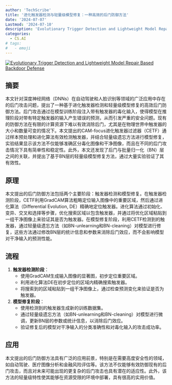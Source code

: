 ```yaml
---
author: 'TechScribe'
title: '进化触发器检测与轻量级模型修复：一种高效的后门防御方法'
date: '2024-07-07'
Lastmod: '2024-07-10'
description: 'Evolutionary Trigger Detection and Lightweight Model Repair Based Backdoor Defense'
categories:
  - CS.AI
# tags:
#   - emoji
---
```


[![Evolutionary Trigger Detection and Lightweight Model Repair Based Backdoor Defense](https://arxiv-research-1301205113.cos.ap-guangzhou.myqcloud.com/images/2407.05396v1.pdf_0.jpg)](https://arxiv.org/abs/2407.05396v1)

## 摘要

本文针对深度神经网络（DNNs）在自动驾驶和人脸识别等领域的广泛应用中存在的后门攻击问题，提出了一种基于进化触发器检测和轻量级模型修复的高效后门防御方法。后门攻击通过在模型训练阶段注入带有触发器的毒化输入，使得模型在推理阶段对带有特定触发器的输入产生错误的预测，从而引发严重的安全问题。现有的防御方法在有限的计算资源下难以有效消除后门，尤其是在物理世界中触发器的大小和数量可变的情况下。本文提出的CAM-focus进化触发器过滤器（CETF）通过样本预处理和进化算法有效检测触发器，并结合轻量级遗忘方法进行模型修复，实验结果显示该方法不仅能够准确区分毒化图像和干净图像，而且在不同的后门攻击情况下具有简单性和稳定性。此外，本文还发现了后门与批量归一化（BN）层之间的关联，并提出了基于BN层的轻量级模型修复方法，通过大量实验验证了其有效性。<!--more-->

## 原理

本文提出的后门防御方法包括两个主要阶段：触发器检测和模型修复。在触发器检测阶段，CETF利用GradCAM算法粗略定位输入图像中的重要区域，然后通过进化算法（Differential Evolution, DE）精确地定位触发器。进化算法通过初始化、变异、交叉和选择等步骤，优化搜索区域以包含触发器，并通过将优化区域粘贴到一组干净图像上来验证其是否为触发器。在模型修复阶段，利用CETF检测到的触发器，通过轻量级遗忘方法（如BN-unlearning和BN-cleaning）对模型进行修复，这些方法通过修改BN层的统计信息和参数来消除后门效应，而不会影响模型对干净输入的预测性能。

## 流程

1. **触发器检测阶段**：
   - 使用GradCAM生成输入图像的显著图，初步定位重要区域。
   - 利用进化算法DE在初步定位的区域内精确搜索触发器。
   - 将搜索到的区域粘贴到一组干净图像上，通过检查预测变化来验证是否为触发器。
2. **模型修复阶段**：
   - 使用检测到的触发器生成新的训练数据集。
   - 通过轻量级遗忘方法（如BN-unlearning和BN-cleaning）对模型进行微调，更新BN层的参数或统计信息，以消除后门效应。
   - 验证修复后的模型对干净输入的分类准确性和对毒化输入的攻击成功率。

## 应用

本文提出的后门防御方法具有广泛的应用前景，特别是在需要高度安全性的领域，如自动驾驶、医疗图像分析和金融风险评估等。该方法不仅能够有效防御现有的后门攻击，而且对未来可能出现的更复杂的后门攻击也具有潜在的适应性。此外，该方法的轻量级特性使其能够在资源受限的环境中部署，具有很高的实用价值。